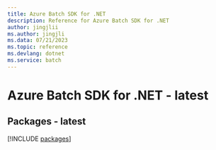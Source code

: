 ```yaml
---
title: Azure Batch SDK for .NET
description: Reference for Azure Batch SDK for .NET
author: jingjlii
ms.author: jingjli
ms.data: 07/21/2023
ms.topic: reference
ms.devlang: dotnet
ms.service: batch
---
```

# Azure Batch SDK for .NET - latest
## Packages - latest
[!INCLUDE [packages](batch-index.md)]